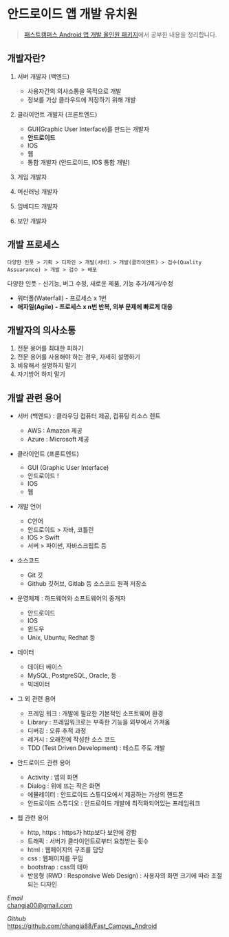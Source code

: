 # 안드로이드 앱 개발 유치원

>[패스트캠퍼스 Android 앱 개발 올인원 패키지](https://storage.googleapis.com/static.fastcampus.co.kr/prod/uploads/202101/143225-24/[%ED%8C%A8%EC%8A%A4%ED%8A%B8%EC%BA%A0%ED%8D%BC%EC%8A%A4]-%EA%B5%90%EC%9C%A1%EA%B3%BC%EC%A0%95%EC%86%8C%EA%B0%9C%EC%84%9C-%EC%98%AC%EC%9D%B8%EC%9B%90-%ED%8C%A8%ED%82%A4%EC%A7%80---android-%EC%95%B1-%EA%B0%9C%EB%B0%9C.pdf)에서 공부한 내용을 정리합니다.

## 개발자란?

1. 서버 개발자 (백엔드)
	- 사용자간의 의사소통을 목적으로 개발
	- 정보를 가상 클라우드에 저장하기 위해 개발

2. 클라이언트 개발자 (프론트엔드)
	- GUI(Graphic User Interface)를 만드는 개발자
	- **안드로이드** 
	- IOS
	- 웹
	- 통합 개발자 (안드로이드, IOS 통합 개발)

3. 게임 개발자

4. 머신러닝 개발자

5. 임베디드 개발자

6. 보안 개발자

## 개발 프로세스

```
다양한 인풋 > 기획 > 디자인 > 개발(서버) > 개발(클라이언트) > 검수(Quality Assuarance) > 개발 > 검수 > 배포
```

다양한 인풋 - 신기능, 버그 수정, 새로운 제품, 기능 추가/제거/수정

* 워터폴(Waterfall) - 프로세스 x 1번
* **애자일(Agile) - 프로세스 x n번 반복, 외부 문제에 빠르게 대응**

## 개발자의 의사소통

1. 전문 용어를 최대한 피하기
2. 전문 용어를 사용해야 하는 경우, 자세히 설명하기
3. 비유해서 설명하지 말기
4. 자기방어 하지 말기

## 개발 관련 용어

* 서버 (백엔드) : 클라우딩 컴퓨터 제공, 컴퓨팅 리소스 렌트
	- AWS : Amazon 제공
	- Azure : Microsoft 제공 

* 클라이언트 (프론트엔드)
	- GUI (Graphic User Interface)
	- 안드로이드 !
	- IOS
	- 웹

* 개발 언어
	- C언어
	- 안드로이드 > 자바, 코틀린
	- IOS > Swift
	- 서버 > 파이썬, 자바스크립트 등

* 소스코드
	- Git 깃
	- Github 깃허브, Gitlab 등 소스코드 원격 저장소

* 운영체제 : 하드웨어와 소프트웨어의 중개자
	- 안드로이드
	- IOS
	- 윈도우
	- Unix, Ubuntu, Redhat 등

* 데이터
	- 데이터 베이스
	- MySQL, PostgreSQL, Oracle, 등
	- 빅데이터

* 그 외 관련 용어
	- 프레임 워크 : 개발에 필요한 기본적인 소프트웨어 환경
	- Library : 프레임워크로는 부족한 기능을 외부에서 가져옴
	- 디버깅 : 오류 추적 과정
	- 레거시 : 오래전에 작성한 소스 코드
	- TDD (Test Driven Development) : 테스트 주도 개발

* 안드로이드 관련 용어
	- Activity : 앱의 화면
	- Dialog : 위에 뜨는 작은 화면
	- 에뮬레이터 : 안드로이드 스튜디오에서 제공하는 가상의 핸드폰
	- 안드로이드 스튜디오 : 안드로이드 개발에 최적화되어있는 프레임워크

* 웹 관련 용어
	- http, https : https가 http보다 보안에 강함
	- 트래픽 : 서버가 클라이언트로부터 요청받는 횟수
	- html : 웹페이지의 구조를 담당
	- css : 웹페이지를 꾸밈
	- bootstrap : css의 테마
	- 반응형 (RWD : Responsive Web Design) : 사용자의 화면 크기에 따라 조절되는 디자인

_Email_  
changja00@gmail.com

_Github_  
https://github.com/changja88/Fast_Campus_Android
